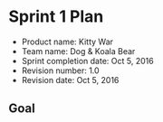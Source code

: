 # Sprint 1 Plan 

* Product name: Kitty War
* Team name: Dog & Koala Bear
* Sprint completion date: Oct 5, 2016
* Revision number: 1.0
* Revision date: Oct 5, 2016

## Goal